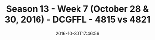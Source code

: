 ---
title: Season 13 - Week 7 (October 28 & 30, 2016) - DCGFFL - 4815 vs 4821
teams_score:
- team: 4815
  score:
- team: 4821
  score: 0
mvp: S. Steinhardt (Fuchsia); J. Johnson (Neon Yellow)
game-ball: S. Williams (Fuchsia); T. Leonard (Neon Yellow)
season: 13
week: 7
date: '2016-10-30T17:46:56'
pageid: season-13-week-7-october-28-30-2016-4815-vs-4821
---